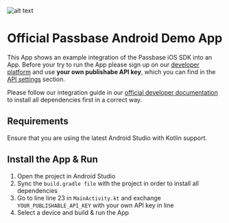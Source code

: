 ![alt text](https://passbase.com/assets/images/meta.jpg "Passbase Header")

# Official Passbase Android Demo App

This App shows an example integration of the Passbase iOS SDK into an App. Before your try to run the App please sign up on our [developer platform](https://app.passbase.com/signup) and use **your own publishabe API key**, which you can find in the [API settings](https://app.passbase.com/settings/api) section. 

Please follow our integration guide in our [official developer documentation](https://docs.passbase.com/integrations/ios) to install all dependencies first in a correct way. 

## Requirements

Ensure that you are using the latest Android Studio with Kotlin support.

## Install the App & Run

1. Open the project in Android Studio
2. Sync the  `build.gradle file` with the project in order to install all dependencies
3. Go to line line 23 in `MainActivity.kt` and exchange `YOUR_PUBLISHABLE_API_KEY` with your own API key in line
3. Select a device and build & run the App



